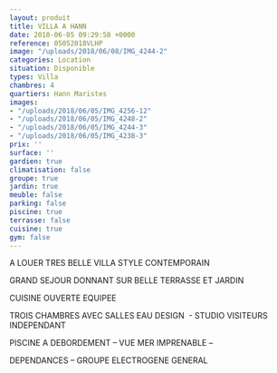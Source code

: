 ```yaml
---
layout: produit
title: VILLA A HANN
date: 2018-06-05 09:29:58 +0000
reference: 05052018VLHP
image: "/uploads/2018/06/08/IMG_4244-2"
categories: Location
situation: Disponible
types: Villa
chambres: 4
quartiers: Hann Maristes
images:
- "/uploads/2018/06/05/IMG_4256-12"
- "/uploads/2018/06/05/IMG_4248-2"
- "/uploads/2018/06/05/IMG_4244-3"
- "/uploads/2018/06/05/IMG_4238-3"
prix: ''
surface: ''
gardien: true
climatisation: false
groupe: true
jardin: true
meuble: false
parking: false
piscine: true
terrasse: false
cuisine: true
gym: false
---
```

A LOUER TRES BELLE VILLA STYLE CONTEMPORAIN

GRAND SEJOUR DONNANT SUR BELLE TERRASSE ET JARDIN 

CUISINE OUVERTE EQUIPEE

TROIS CHAMBRES AVEC SALLES EAU DESIGN  - STUDIO VISITEURS INDEPENDANT 

PISCINE A DEBORDEMENT – VUE MER IMPRENABLE – 

DEPENDANCES – GROUPE ELECTROGENE GENERAL 